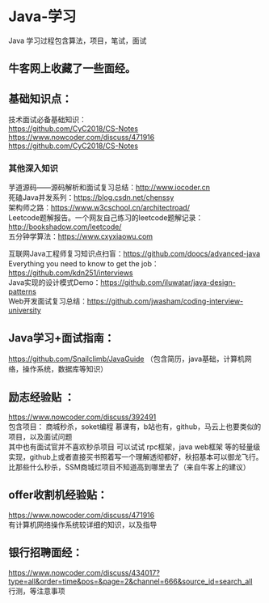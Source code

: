 # Java-学习
Java 学习过程包含算法，项目，笔试，面试

## 牛客网上收藏了一些面经。
## 基础知识点：
  
  技术面试必备基础知识：  
    https://github.com/CyC2018/CS-Notes  
    https://www.nowcoder.com/discuss/471916   
    https://github.com/CyC2018/CS-Notes  
  ### 其他深入知识
  芋道源码——源码解析和面试复习总结：http://www.iocoder.cn  
  死磕Java并发系列：https://blog.csdn.net/chenssy  
  架构师之路：https://www.w3cschool.cn/architectroad/  
  Leetcode题解报告。一个网友自己练习的leetcode题解记录：http://bookshadow.com/leetcode/  
  五分钟学算法：https://www.cxyxiaowu.com

  互联网Java工程师复习知识点扫盲：https://github.com/doocs/advanced-java  
  Everything you need to know to get the job：https://github.com/kdn251/interviews  
  Java实现的设计模式Demo：https://github.com/iluwatar/java-design-patterns  
  Web开发面试复习总结：https://github.com/jwasham/coding-interview-university  
  
  
## Java学习+面试指南：
  https://github.com/Snailclimb/JavaGuide
  （包含简历，java基础，计算机网络，操作系统，数据库等知识）  
  
## 励志经验贴 ：
  https://www.nowcoder.com/discuss/392491    
  包含项目：  商城秒杀，soket编程  慕课有，b站也有，github，马云上也要类似的项目，以及面试问题  
   其中也有面试官并不喜欢秒杀项目 可以试试  rpc框架，java web框架 等的轻量级实现，github上或者直接买书照着写一个理解透彻都好，秋招基本可以御龙飞行。比那些什么秒杀，SSM商城烂项目不知道高到哪里去了（来自牛客上的建议）  
## offer收割机经验贴：  
  https://www.nowcoder.com/discuss/471916    
  有计算机网络操作系统较详细的知识，以及指导  
## 银行招聘面经：    
  https://www.nowcoder.com/discuss/434017?type=all&order=time&pos=&page=2&channel=666&source_id=search_all  
  行测，等注意事项  
